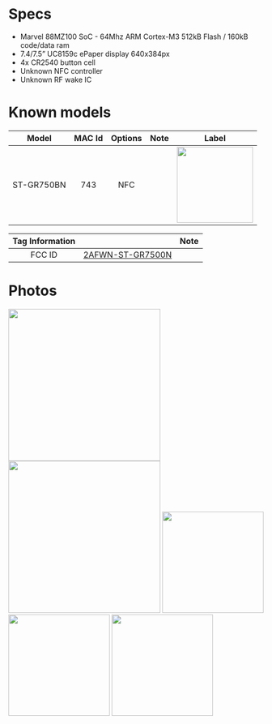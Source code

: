 # Specs #
* Marvel 88MZ100 SoC - 64Mhz ARM Cortex-M3 512kB Flash / 160kB code/data ram
* 7.4/7.5” UC8159c ePaper display 640x384px
* 4x CR2540 button cell
* Unknown NFC controller
* Unknown RF wake IC

# Known models # 
Model | MAC Id | Options | Note | Label
:-------------------------:|:------:|:-----------------------:|:-------------------------:|:---------------------:
ST-GR750BN | 743 | NFC |  | <img width="150" src="https://github.com/jjwbruijn/OpenEPaperLink/assets/2544995/71abdf20-1f4d-45fc-878b-c3819d69af03">

 Tag Information                     |       | Note
:-------------------------:|:-------------------------:|:-------------------------:
FCC ID | [2AFWN-ST-GR7500N](https://fccid.io/2AFWN-ST-GR7500N)

# Photos #
<img width="300" src="https://github.com/jjwbruijn/OpenEPaperLink/assets/2544995/eea1aec3-4b3e-4086-85bc-ea57f2f03b9f6">
<img width="300" src="https://github.com/jjwbruijn/OpenEPaperLink/assets/2544995/59098cea-ded4-415f-83e7-3a45f83e49a1">
<img width="200" src="https://github.com/jjwbruijn/OpenEPaperLink/assets/2544995/648b75e1-7711-4033-b5d4-b8f5342731a8">
<br/>
<img width="200" src="https://github.com/jjwbruijn/OpenEPaperLink/assets/2544995/fbd360dd-376e-4b49-8a96-13c6e4f44ba5">
<img width="200" src="https://github.com/jjwbruijn/OpenEPaperLink/assets/2544995/959b1767-82ea-4a17-9239-d86a3d0fc98c">
<br/>